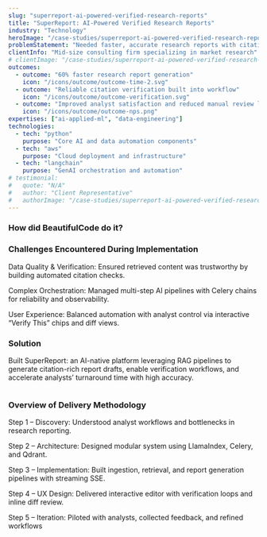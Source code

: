 ```yaml
---
slug: "superreport-ai-powered-verified-research-reports"
title: "SuperReport: AI-Powered Verified Research Reports"
industry: "Technology"
heroImage: "/case-studies/superreport-ai-powered-verified-research-reports/superreport-ai-powered-verified-research-reports.svg"
problemStatement: "Needed faster, accurate research reports with citations to improve analyst productivity and client delivery timelines."
clientInfo: "Mid-size consulting firm specializing in market research"
# clientImage: "/case-studies/superreport-ai-powered-verified-research-reports/client-logo.svg"
outcomes:
  - outcome: "60% faster research report generation"
    icon: "/icons/outcome/outcome-time-2.svg"
  - outcome: "Reliable citation verification built into workflow"
    icon: "/icons/outcome/outcome-verification.svg"
  - outcome: "Improved analyst satisfaction and reduced manual review load"
    icon: "/icons/outcome/outcome-nps.png"
expertises: ["ai-applied-ml", "data-engineering"]
technologies:
  - tech: "python"
    purpose: "Core AI and data automation components"
  - tech: "aws"
    purpose: "Cloud deployment and infrastructure"
  - tech: "langchain"
    purpose: "GenAI orchestration and automation"
# testimonial:
#   quote: "N/A"
#   author: "Client Representative"
#   authorImage: "/case-studies/superreport-ai-powered-verified-research-reports/client-author.svg"
---
```


### How did BeautifulCode do it?

### Challenges Encountered During Implementation

Data Quality & Verification: Ensured retrieved content was trustworthy by building automated citation checks.

Complex Orchestration: Managed multi-step AI pipelines with Celery chains for reliability and observability.

User Experience: Balanced automation with analyst control via interactive “Verify This” chips and diff views.

### Solution

Built SuperReport: an AI-native platform leveraging RAG pipelines to generate citation-rich report drafts, enable verification workflows, and accelerate analysts’ turnaround time with high accuracy.

<figure>
  <img src="" alt="" />
  <figcaption>
    
  </figcaption>
</figure>

### Overview of Delivery Methodology

Step 1 – Discovery: Understood analyst workflows and bottlenecks in research reporting.

Step 2 – Architecture: Designed modular system using LlamaIndex, Celery, and Qdrant.

Step 3 – Implementation: Built ingestion, retrieval, and report generation pipelines with streaming SSE.

Step 4 – UX Design: Delivered interactive editor with verification loops and inline diff review.

Step 5 – Iteration: Piloted with analysts, collected feedback, and refined workflows
